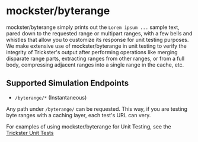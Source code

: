 # mockster/byterange

mockster/byterange simply prints out the `Lorem ipsum ...` sample text, pared down to the requested range or multipart ranges, with a few bells and whistles that allow you to customize its response for unit testing purposes. We make extensive use of mockster/byterange in unit testing to verify the integrity of Trickster's output after performing operations like merging disparate range parts, extracting ranges from other ranges, or from a full body, compressing adjacent ranges into a single range in the cache, etc.

## Supported Simulation Endpoints

- `/byterange/*` (Instantaneous)

Any path under `/byterange/` can be requested. This way, if you are testing byte ranges with a caching layer, each test's URL can very.

For examples of using mockster/byterange for Unit Testing, see the [Trickster Unit Tests](https://github.com/Comcast/trickster/blob/master/internal/proxy/engines/objectproxycache_test.go)
